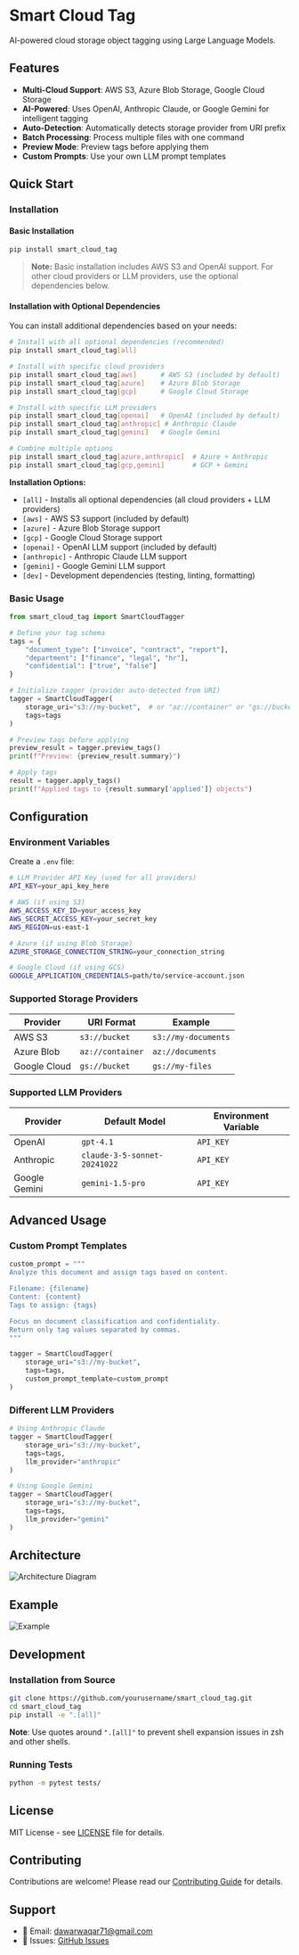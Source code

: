 # Smart Cloud Tag

AI-powered cloud storage object tagging using Large Language Models.

## Features

- **Multi-Cloud Support**: AWS S3, Azure Blob Storage, Google Cloud Storage
- **AI-Powered**: Uses OpenAI, Anthropic Claude, or Google Gemini for intelligent tagging
- **Auto-Detection**: Automatically detects storage provider from URI prefix
- **Batch Processing**: Process multiple files with one command
- **Preview Mode**: Preview tags before applying them
- **Custom Prompts**: Use your own LLM prompt templates

## Quick Start

### Installation

#### Basic Installation
```bash
pip install smart_cloud_tag
```

> **Note:** Basic installation includes AWS S3 and OpenAI support. For other cloud providers or LLM providers, use the optional dependencies below.

#### Installation with Optional Dependencies

You can install additional dependencies based on your needs:

```bash
# Install with all optional dependencies (recommended)
pip install smart_cloud_tag[all]

# Install with specific cloud providers
pip install smart_cloud_tag[aws]      # AWS S3 (included by default)
pip install smart_cloud_tag[azure]    # Azure Blob Storage
pip install smart_cloud_tag[gcp]      # Google Cloud Storage

# Install with specific LLM providers
pip install smart_cloud_tag[openai]   # OpenAI (included by default)
pip install smart_cloud_tag[anthropic] # Anthropic Claude
pip install smart_cloud_tag[gemini]   # Google Gemini

# Combine multiple options
pip install smart_cloud_tag[azure,anthropic]  # Azure + Anthropic
pip install smart_cloud_tag[gcp,gemini]       # GCP + Gemini
```

**Installation Options:**
- `[all]` - Installs all optional dependencies (all cloud providers + LLM providers)
- `[aws]` - AWS S3 support (included by default)
- `[azure]` - Azure Blob Storage support
- `[gcp]` - Google Cloud Storage support  
- `[openai]` - OpenAI LLM support (included by default)
- `[anthropic]` - Anthropic Claude LLM support
- `[gemini]` - Google Gemini LLM support
- `[dev]` - Development dependencies (testing, linting, formatting)

### Basic Usage

```python
from smart_cloud_tag import SmartCloudTagger

# Define your tag schema
tags = {
    "document_type": ["invoice", "contract", "report"],
    "department": ["finance", "legal", "hr"],
    "confidential": ["true", "false"]
}

# Initialize tagger (provider auto-detected from URI)
tagger = SmartCloudTagger(
    storage_uri="s3://my-bucket",  # or "az://container" or "gs://bucket"
    tags=tags
)

# Preview tags before applying
preview_result = tagger.preview_tags()
print(f"Preview: {preview_result.summary}")

# Apply tags
result = tagger.apply_tags()
print(f"Applied tags to {result.summary['applied']} objects")
```

## Configuration

### Environment Variables

Create a `.env` file:

```bash
# LLM Provider API Key (used for all providers)
API_KEY=your_api_key_here

# AWS (if using S3)
AWS_ACCESS_KEY_ID=your_access_key
AWS_SECRET_ACCESS_KEY=your_secret_key
AWS_REGION=us-east-1

# Azure (if using Blob Storage)
AZURE_STORAGE_CONNECTION_STRING=your_connection_string

# Google Cloud (if using GCS)
GOOGLE_APPLICATION_CREDENTIALS=path/to/service-account.json
```

### Supported Storage Providers

| Provider | URI Format | Example |
|----------|------------|---------|
| AWS S3 | `s3://bucket` | `s3://my-documents` |
| Azure Blob | `az://container` | `az://documents` |
| Google Cloud | `gs://bucket` | `gs://my-files` |

### Supported LLM Providers

| Provider | Default Model | Environment Variable |
|----------|---------------|---------------------|
| OpenAI | `gpt-4.1` | `API_KEY` |
| Anthropic | `claude-3-5-sonnet-20241022` | `API_KEY` |
| Google Gemini | `gemini-1.5-pro` | `API_KEY` |

## Advanced Usage

### Custom Prompt Templates

```python
custom_prompt = """
Analyze this document and assign tags based on content.

Filename: {filename}
Content: {content}
Tags to assign: {tags}

Focus on document classification and confidentiality.
Return only tag values separated by commas.
"""

tagger = SmartCloudTagger(
    storage_uri="s3://my-bucket",
    tags=tags,
    custom_prompt_template=custom_prompt
)
```

### Different LLM Providers

```python
# Using Anthropic Claude
tagger = SmartCloudTagger(
    storage_uri="s3://my-bucket",
    tags=tags,
    llm_provider="anthropic"
)

# Using Google Gemini
tagger = SmartCloudTagger(
    storage_uri="s3://my-bucket", 
    tags=tags,
    llm_provider="gemini"
)
```

## Architecture

![Architecture Diagram](assets/Architecture.png)

## Example

![Example](assets/Code.png)

## Development

### Installation from Source

```bash
git clone https://github.com/yourusername/smart_cloud_tag.git
cd smart_cloud_tag
pip install -e ".[all]"
```

**Note**: Use quotes around `".[all]"` to prevent shell expansion issues in zsh and other shells.

### Running Tests

```bash
python -m pytest tests/
```

## License

MIT License - see [LICENSE](LICENSE) file for details.

## Contributing

Contributions are welcome! Please read our [Contributing Guide](CONTRIBUTING.md) for details.

## Support

- 📧 Email: dawarwaqar71@gmail.com
- 🐛 Issues: [GitHub Issues](https://github.com/DawarWaqar/smart_cloud_tag/issues)